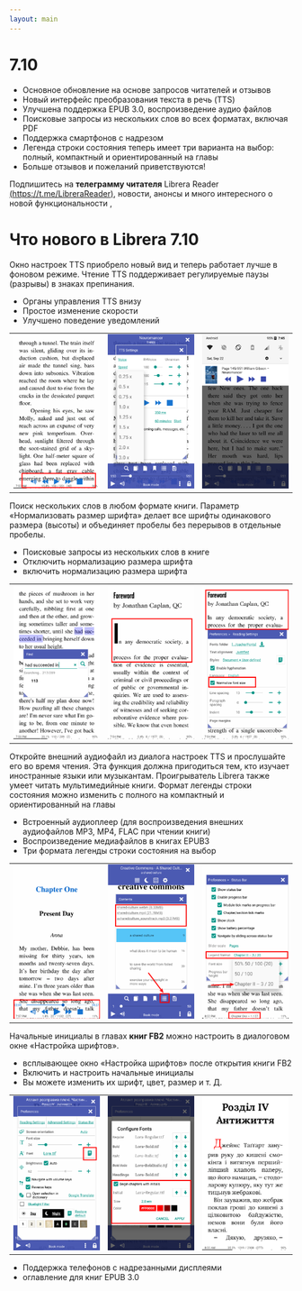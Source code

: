 ```yaml
---
layout: main
---
```


# 7.10

* Основное обновление на основе запросов читателей и отзывов
* Новый интерфейс преобразования текста в речь (TTS)
* Улучшена поддержка EPUB 3.0, воспроизведение аудио файлов
* Поисковые запросы из нескольких слов во всех форматах, включая PDF
* Поддержка смартфонов с надрезом
* Легенда строки состояния теперь имеет три варианта на выбор: полный, компактный и ориентированный на главы
* Больше отзывов и пожеланий приветствуются!

Подпишитесь на **телеграмму читателя** Librera Reader [(https://t.me/LibreraReader)](https://t.me/LibreraReader), новости, анонсы и много интересного о новой функциональности ,

# Что нового в Librera 7.10

Окно настроек TTS приобрело новый вид и теперь работает лучше в фоновом режиме.
Чтение TTS поддерживает регулируемые паузы (разрывы) в знаках препинания.

* Органы управления TTS внизу
* Простое изменение скорости
* Улучшено поведение уведомлений

||||
|-|-|-|
|![](1.png)|![](2.png)|![](3.png)|

Поиск нескольких слов в любом формате книги.
Параметр «Нормализовать размер шрифта» делает все шрифты одинакового размера (высоты) и объединяет пробелы без перерывов в отдельные пробелы.

* Поисковые запросы из нескольких слов в книге
* Отключить нормализацию размера шрифта
* включить нормализацию размера шрифта

||||
|-|-|-|
|![](7.png)|![](8.png)|![](9.png)|

Откройте внешний аудиофайл из диалога настроек TTS и прослушайте его во время чтения.
Эта функция должна пригодиться тем, кто изучает иностранные языки или музыкантам.
Проигрыватель Librera также умеет читать мультимедийные книги.
Формат легенды строки состояния можно изменить с полного на компактный и ориентированный на главы

* Встроенный аудиоплеер (для воспроизведения внешних аудиофайлов MP3, MP4, FLAC при чтении книги)
* Воспроизведение медиафайлов в книгах EPUB3
* Три формата легенды строки состояния на выбор

||||
|-|-|-|
|![](10.png)|![](11.png)|![](12.png)|

Начальные инициалы в главах **книг FB2** можно настроить в диалоговом окне «Настройка шрифтов».

* всплывающее окно «Настройка шрифтов» после открытия книги FB2
* Включить и настроить начальные инициалы
* Вы можете изменить их шрифт, цвет, размер и т. Д.

||||
|-|-|-|
|![](6.png)|![](4.png)|![](5.png)|

* Поддержка телефонов с надрезанными дисплеями
* оглавление для книг EPUB 3.0
